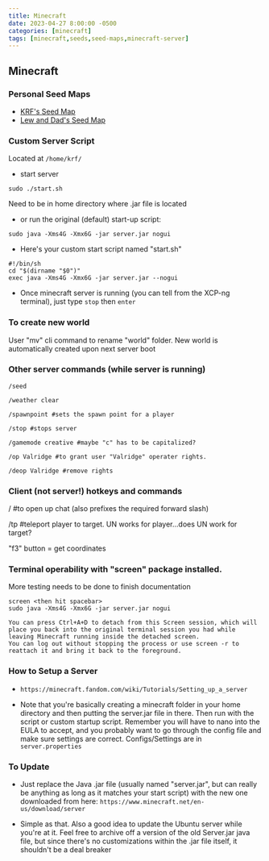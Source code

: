```yaml
---
title: Minecraft
date: 2023-04-27 8:00:00 -0500
categories: [minecraft]
tags: [minecraft,seeds,seed-maps,minecraft-server]
---
```


## Minecraft

### Personal Seed Maps
* [KRF's Seed Map](https://www.chunkbase.com/apps/seed-map#-1182128540532934599)
* [Lew and Dad's Seed Map](https://www.chunkbase.com/apps/seed-map#-6953476837232445004)

### Custom Server Script
Located at `/home/krf/`
* start server
```terminal
sudo ./start.sh
```
Need to be in home directory where .jar file is located

* or run the original (default) start-up script:
```terminal
sudo java -Xms4G -Xmx6G -jar server.jar nogui
```
* Here's your custom start script named "start.sh"
```terminal
#!/bin/sh
cd "$(dirname "$0")"
exec java -Xms4G -Xmx6G -jar server.jar --nogui
```

* Once minecraft server is running (you can tell from the XCP-ng terminal), just type `stop` then `enter`

### To create new world
User "mv" cli command to rename "world" folder.  New world is automatically created upon next server boot

### Other server commands (while server is running)
```terminal
/seed

/weather clear

/spawnpoint #sets the spawn point for a player

/stop #stops server

/gamemode creative #maybe "c" has to be capitalized?

/op Valridge #to grant user "Valridge" operater rights.  

/deop Valridge #remove rights
```

### Client (not server!) hotkeys and commands

/ #to open up chat (also prefixes the required forward slash)

/tp <player> <target> #teleport player to target.  UN works for player...does UN work for target?

"f3" button = get coordinates

### Terminal operability with "screen" package installed.
More testing needs to be done to finish documentation
```terminal
screen <then hit spacebar>
sudo java -Xms4G -Xmx6G -jar server.jar nogui

You can press Ctrl+A+D to detach from this Screen session, which will place you back into the original terminal session you had while leaving Minecraft running inside the detached screen. 
You can log out without stopping the process or use screen -r to reattach it and bring it back to the foreground.
```
### How to Setup a Server

* `https://minecraft.fandom.com/wiki/Tutorials/Setting_up_a_server`

* Note that you're basically creating a minecraft folder in your home directory and then putting the server.jar file in there.  Then run with the script or custom startup script.  Remember you will have to nano into the EULA to accept, and you probably want to go through the config file and make sure settings are correct.  Configs/Settings are in `server.properties`

### To Update

* Just replace the Java .jar file (usually named "server.jar", but can really be anything as long as it matches your start script) with the new one downloaded from here: `https://www.minecraft.net/en-us/download/server`


* Simple as that.  Also a good idea to update the Ubuntu server while you're at it.  Feel free to archive off a version of the old Server.jar java file, but since there's no customizations within the .jar file itself, it shouldn't be a deal breaker